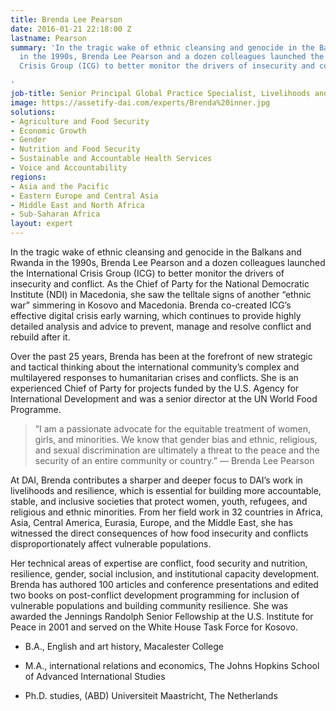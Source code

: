 ```yaml
---
title: Brenda Lee Pearson
date: 2016-01-21 22:18:00 Z
lastname: Pearson
summary: 'In the tragic wake of ethnic cleansing and genocide in the Balkans and Rwanda
  in the 1990s, Brenda Lee Pearson and a dozen colleagues launched the International
  Crisis Group (ICG) to better monitor the drivers of insecurity and conflict.

'
job-title: Senior Principal Global Practice Specialist, Livelihoods and Resilience
image: https://assetify-dai.com/experts/Brenda%20inner.jpg
solutions:
- Agriculture and Food Security
- Economic Growth
- Gender
- Nutrition and Food Security
- Sustainable and Accountable Health Services
- Voice and Accountability
regions:
- Asia and the Pacific
- Eastern Europe and Central Asia
- Middle East and North Africa
- Sub-Saharan Africa
layout: expert
---
```


In the tragic wake of ethnic cleansing and genocide in the Balkans and Rwanda in the 1990s, Brenda Lee Pearson and a dozen colleagues launched the International Crisis Group (ICG) to better monitor the drivers of insecurity and conflict. As the Chief of Party for the National Democratic Institute (NDI) in Macedonia, she saw the telltale signs of another “ethnic war” simmering in Kosovo and Macedonia. Brenda co-created ICG’s effective digital crisis early warning, which continues to provide highly detailed analysis and advice to prevent, manage and resolve conflict and rebuild after it.

Over the past 25 years, Brenda has been at the forefront of new strategic and tactical thinking about the international community’s complex and multilayered responses to humanitarian crises and conflicts. She is an experienced Chief of Party for projects funded by the U.S. Agency for International Development and was a senior director at the UN World Food Programme.

> “I am a passionate advocate for the equitable treatment of women, girls, and minorities. We know that gender bias and ethnic, religious, and sexual discrimination are ultimately a threat to the peace and the security of an entire community or country.” — Brenda Lee Pearson

At DAI, Brenda contributes a sharper and deeper focus to DAI’s work in livelihoods and resilience, which is essential for building more accountable, stable, and inclusive societies that protect women, youth, refugees, and religious and ethnic minorities. From her field work in 32 countries in Africa, Asia, Central America, Eurasia, Europe, and the Middle East, she has witnessed the direct consequences of how food insecurity and conflicts disproportionately affect vulnerable populations.

Her technical areas of expertise are conflict, food security and nutrition, resilience, gender, social inclusion, and institutional capacity development. Brenda has authored 100 articles and conference presentations and edited two books on post-conflict development programming for inclusion of vulnerable populations and building community resilience. She was awarded the Jennings Randolph Senior Fellowship at the U.S. Institute for Peace in 2001 and served on the White House Task Force for Kosovo.

* B.A., English and art history, Macalester College

* M.A., international relations and economics, The Johns Hopkins School of Advanced International Studies

* Ph.D. studies, (ABD) Universiteit Maastricht, The Netherlands